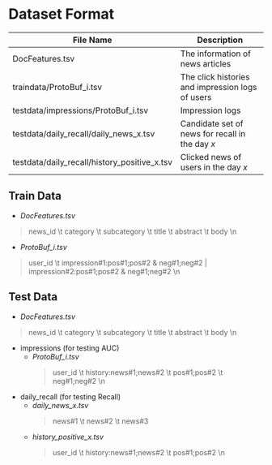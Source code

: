 # Dataset Format

File Name | Description
------------- | -------------
DocFeatures.tsv  | The information of news articles
traindata/ProtoBuf_i.tsv  | The click histories and impression logs of users
testdata/impressions/ProtoBuf_i.tsv  | Impression logs
testdata/daily_recall/daily_news_x.tsv  | Candidate set of news for recall in the day *x*
testdata/daily_recall/history_positive_x.tsv  | Clicked news of users in the day *x*

## Train Data
- *DocFeatures.tsv*
>news_id \t category \t subcategory \t title \t abstract \t body \n
- *ProtoBuf_i.tsv*
>user_id \t impression#1:pos#1;pos#2 & neg#1;neg#2 | impression#2:pos#1;pos#2 & neg#1;neg#2 \n

## Test Data
- *DocFeatures.tsv*
>news_id \t category \t subcategory \t title \t abstract \t body \n
- impressions (for testing AUC)
  - *ProtoBuf_i.tsv*
    >user_id \t history:news#1;news#2 \t pos#1;pos#2 \t neg#1;neg#2 \n
- daily_recall (for testing Recall)
  - *daily_news_x.tsv*
    >news#1 \t news#2 \t news#3
  - *history_positive_x.tsv*
    >user_id \t history:news#1;news#2 \t pos#1;pos#2 \n